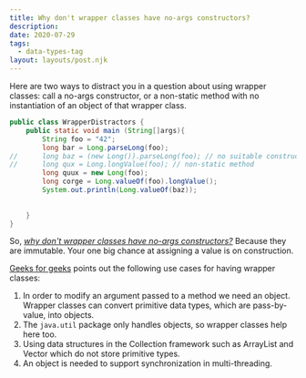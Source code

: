 ```yaml
---
title: Why don't wrapper classes have no-args constructors?
description: 
date: 2020-07-29
tags:
  - data-types-tag
layout: layouts/post.njk
---
```


Here are two ways to distract you in a question about using wrapper classes: call a no-args constructor, or a non-static method with no instantiation of an object of that wrapper class. 

```java
public class WrapperDistractors {
	public static void main (String[]args){
		String foo = "42";
		long bar = Long.parseLong(foo);
//		long baz = (new Long()).parseLong(foo); // no suitable constructor
//		long qux = Long.longValue(foo); // non-static method
		long quux = new Long(foo);
		long corge = Long.valueOf(foo).longValue();	
		System.out.println(Long.valueOf(baz));
	
		
	}
}
```

So, *[why don't wrapper classes have no-args constructors?](https://stackoverflow.com/questions/874529/why-dont-java-wrapper-classes-have-no-arg-constructors)* Because they are immutable. Your one big chance at assigning a value is on construction. 

[Geeks for geeks](https://www.geeksforgeeks.org/wrapper-classes-java/) points out the following use cases for having wrapper classes:

1. In order to modify an argument passed to a method we need an object.  Wrapper classes can convert primitive data types, which are pass-by-value, into objects.
2. The `java.util` package only handles objects, so wrapper classes help here too.
3. Using data structures in the Collection framework such as ArrayList and Vector which do not store primitive types.
4. An object is needed to support synchronization in multi-threading.
